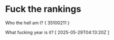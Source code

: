 # Fuck the rankings

Who the hell am I?
{ 35100211 }

What fucking year is it?
[ 2025-05-29T04:13:20Z ]
